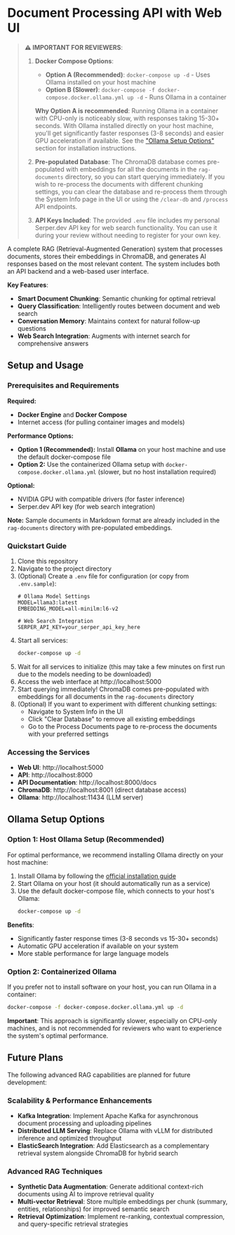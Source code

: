 # Document Processing API with Web UI

> **⚠️ IMPORTANT FOR REVIEWERS**: 
>
> 1. **Docker Compose Options**:
>    - **Option A (Recommended)**: `docker-compose up -d` - Uses Ollama installed on your host machine
>    - **Option B (Slower)**: `docker-compose -f docker-compose.docker.ollama.yml up -d` - Runs Ollama in a container
>
>    **Why Option A is recommended**: Running Ollama in a container with CPU-only is noticeably slow, with responses taking 15-30+ seconds. With Ollama installed directly on your host machine, you'll get significantly faster responses (3-8 seconds) and easier GPU acceleration if available. See the ["Ollama Setup Options"](#ollama-setup-options) section for installation instructions.
>
> 2. **Pre-populated Database**: The ChromaDB database comes pre-populated with embeddings for all the documents in the `rag-documents` directory, so you can start querying immediately. If you wish to re-process the documents with different chunking settings, you can clear the database and re-process them through the System Info page in the UI or using the `/clear-db` and `/process` API endpoints.
>
> 3. **API Keys Included**: The provided `.env` file includes my personal Serper.dev API key for web search functionality. You can use it during your review without needing to register for your own key.

A complete RAG (Retrieval-Augmented Generation) system that processes documents, stores their embeddings in ChromaDB, and generates AI responses based on the most relevant content. The system includes both an API backend and a web-based user interface.

**Key Features**:
- **Smart Document Chunking**: Semantic chunking for optimal retrieval
- **Query Classification**: Intelligently routes between document and web search
- **Conversation Memory**: Maintains context for natural follow-up questions
- **Web Search Integration**: Augments with internet search for comprehensive answers

## Setup and Usage

### Prerequisites and Requirements

**Required:**
- **Docker Engine** and **Docker Compose**
- Internet access (for pulling container images and models)

**Performance Options:**
- **Option 1 (Recommended):** Install **Ollama** on your host machine and use the default docker-compose file
- **Option 2:** Use the containerized Ollama setup with `docker-compose.docker.ollama.yml` (slower, but no host installation required)

**Optional:**
- NVIDIA GPU with compatible drivers (for faster inference)
- Serper.dev API key (for web search integration)

**Note:** Sample documents in Markdown format are already included in the `rag-documents` directory with pre-populated embeddings.

### Quickstart Guide

1. Clone this repository
2. Navigate to the project directory
3. (Optional) Create a `.env` file for configuration (or copy from `.env.sample`):
   ```
   # Ollama Model Settings
   MODEL=llama3:latest
   EMBEDDING_MODEL=all-minilm:l6-v2
   
   # Web Search Integration 
   SERPER_API_KEY=your_serper_api_key_here
   ```
4. Start all services:
   ```bash
   docker-compose up -d
   ```
5. Wait for all services to initialize (this may take a few minutes on first run due to the models needing to be downloaded)
6. Access the web interface at http://localhost:5000
7. Start querying immediately! ChromaDB comes pre-populated with embeddings for all documents in the `rag-documents` directory
8. (Optional) If you want to experiment with different chunking settings:
   - Navigate to System Info in the UI
   - Click "Clear Database" to remove all existing embeddings
   - Go to the Process Documents page to re-process the documents with your preferred settings

### Accessing the Services

- **Web UI**: http://localhost:5000
- **API**: http://localhost:8000
- **API Documentation**: http://localhost:8000/docs
- **ChromaDB**: http://localhost:8001 (direct database access)
- **Ollama**: http://localhost:11434 (LLM server)

## Ollama Setup Options

### Option 1: Host Ollama Setup (Recommended)

For optimal performance, we recommend installing Ollama directly on your host machine:

1. Install Ollama by following the [official installation guide](https://ollama.com/download)
2. Start Ollama on your host (it should automatically run as a service)
3. Use the default docker-compose file, which connects to your host's Ollama:
   ```bash
   docker-compose up -d
   ```

**Benefits**:
- Significantly faster response times (3-8 seconds vs 15-30+ seconds)
- Automatic GPU acceleration if available on your system
- More stable performance for large language models

### Option 2: Containerized Ollama

If you prefer not to install software on your host, you can run Ollama in a container:

```bash
docker-compose -f docker-compose.docker.ollama.yml up -d
```

**Important**: This approach is significantly slower, especially on CPU-only machines, and is not recommended for reviewers who want to experience the system's optimal performance.

## Future Plans

The following advanced RAG capabilities are planned for future development:

### Scalability & Performance Enhancements
- **Kafka Integration**: Implement Apache Kafka for asynchronous document processing and uploading pipelines
- **Distributed LLM Serving**: Replace Ollama with vLLM for distributed inference and optimized throughput
- **ElasticSearch Integration**: Add Elasticsearch as a complementary retrieval system alongside ChromaDB for hybrid search

### Advanced RAG Techniques
- **Synthetic Data Augmentation**: Generate additional context-rich documents using AI to improve retrieval quality
- **Multi-vector Retrieval**: Store multiple embeddings per chunk (summary, entities, relationships) for improved semantic search
- **Retrieval Optimization**: Implement re-ranking, contextual compression, and query-specific retrieval strategies
